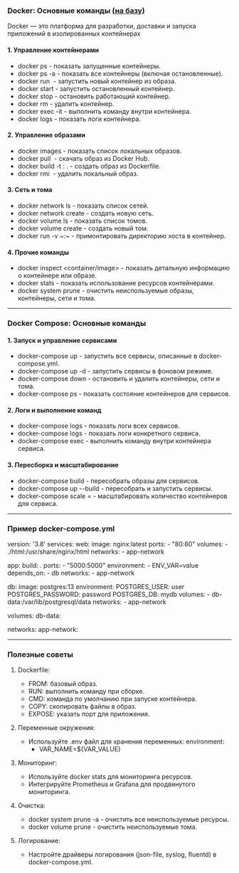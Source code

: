 ### Docker: Основные команды [(на базу)](база.md)

Docker — это платформа для разработки, доставки и запуска приложений в изолированных контейнерах

#### 1. Управление контейнерами
- docker ps - показать запущенные контейнеры.
- docker ps -a - показать все контейнеры (включая остановленные).
- docker run <image> - запустить новый контейнер из образа.
- docker start <container> - запустить остановленный контейнер.
- docker stop <container> - остановить работающий контейнер.
- docker rm <container> - удалить контейнер.
- docker exec -it <container> <command> - выполнить команду внутри контейнера.
- docker logs <container> - показать логи контейнера.

#### 2. Управление образами
- docker images - показать список локальных образов.
- docker pull <image> - скачать образ из Docker Hub.
- docker build -t <name>:<tag> . - создать образ из Dockerfile.
- docker rmi <image> - удалить локальный образ.

#### 3. Сеть и тома
- docker network ls - показать список сетей.
- docker network create <network> - создать новую сеть.
- docker volume ls - показать список томов.
- docker volume create <volume> - создать новый том.
- docker run -v ~<host-path>:<container-path>~ - примонтировать директорию хоста в контейнер.

#### 4. Прочие команды
- docker inspect <container/image> - показать детальную информацию о контейнере или образе.
- docker stats - показать использование ресурсов контейнерами.
- docker system prune - очистить неиспользуемые образы, контейнеры, сети и тома.

---

### Docker Compose: Основные команды

#### 1. Запуск и управление сервисами
- docker-compose up - запустить все сервисы, описанные в docker-compose.yml.
- docker-compose up -d - запустить сервисы в фоновом режиме.
- docker-compose down - остановить и удалить контейнеры, сети и тома.
- docker-compose ps - показать состояние контейнеров для сервисов.

#### 2. Логи и выполнение команд
- docker-compose logs - показать логи всех сервисов.
- docker-compose logs <service> - показать логи конкретного сервиса.
- docker-compose exec <service> <command> - выполнить команду внутри контейнера сервиса.

#### 3. Пересборка и масштабирование
- docker-compose build - пересобрать образы для сервисов.
- docker-compose up --build - пересобрать и запустить сервисы.
- docker-compose scale <service>=<count> - масштабировать количество контейнеров для сервиса.

---

### Пример docker-compose.yml

version: '3.8'
services:
  web:
    image: nginx:latest
    ports:
      - "80:80"
    volumes:
      - ./html:/usr/share/nginx/html
    networks:
      - app-network

  app:
    build: .
    ports:
      - "5000:5000"
    environment:
      - ENV_VAR=value
    depends_on:
      - db
    networks:
      - app-network

  db:
    image: postgres:13
    environment:
      POSTGRES_USER: user
      POSTGRES_PASSWORD: password
      POSTGRES_DB: mydb
    volumes:
      - db-data:/var/lib/postgresql/data
    networks:
      - app-network

volumes:
  db-data:

networks:
  app-network:

---

### Полезные советы

1. Dockerfile:
   - FROM: базовый образ.
   - RUN: выполнить команду при сборке.
   - CMD: команда по умолчанию при запуске контейнера.
   - COPY: скопировать файлы в образ.
   - EXPOSE: указать порт для приложения.

2. Переменные окружения:
   - Используйте .env файл для хранения переменных:
     environment:
       - VAR_NAME=${VAR_VALUE}

3. Мониторинг:
   - Используйте docker stats для мониторинга ресурсов.
   - Интегрируйте Prometheus и Grafana для продвинутого мониторинга.

4. Очистка:
   - docker system prune -a - очистить все неиспользуемые ресурсы.
   - docker volume prune - очистить неиспользуемые тома.

5. Логирование:
   - Настройте драйверы логирования (json-file, syslog, fluentd) в docker-compose.yml.